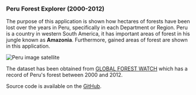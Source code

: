 ###  Peru Forest Explorer (2000-2012)

The purpose of this application is shown how hectares of forests have been lost over the years in Peru, specifically in each Department or Region. Peru is a country in western South America, it has important areas of forest in his jungle known as **Amazonia**. Furthermore, gained areas of forest are shown in this application.

![Peru image satellite](http://cache3.asset-cache.net/gc/142036055-peru-true-colour-satellite-image-with-border-gettyimages.jpg?v=1&c=IWSAsset&k=2&d=sF%2BQfCsa8E4LKn2THfvymcTCcZwZ%2FA5r2G7wKEhJ7ok%3D)

The dataset has been obtained from [GLOBAL FOREST WATCH](http://www.globalforestwatch.org/country/PER) which has a record of Peru's forest between 2000 and 2012.

Source code is available on the [GitHub](http://github.com/warderm6/MOOCs/tree/master/Coursera/DataScience_spec/5%20Reproducible%20Research/shiny%20peru%20forest).
